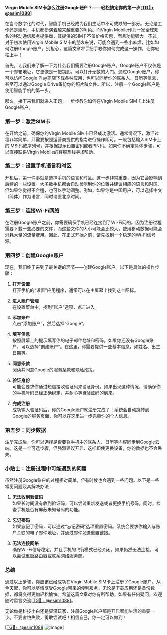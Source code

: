 **Virgin Mobile SIM卡怎么注册Google账户？——轻松搞定你的第一步[[TG💪+ @esim1088](https://t.me/s/esim1088)]**

在当今数字化的时代，智能手机已经成为我们生活中不可或缺的一部分。无论是工作还是娱乐，手机都扮演着越来越重要的角色。而Virgin Mobile作为一家全球知名的移动通信服务提供商，其提供的SIM卡不仅价格实惠，而且功能强大。不过，对于初次使用Virgin Mobile SIM卡的朋友来说，可能会遇到一些小麻烦，比如如何注册Google账户。别担心，这篇文章将手把手教你如何完成这一操作，让你轻松上手！

首先，让我们来了解一下为什么我们需要注册Google账户。Google账户不仅仅是一个邮箱地址，它更像是一把钥匙，可以打开无数的大门。通过Google账户，你可以访问Google Play商店下载各种应用，也可以同步你的联系人、日历等信息，甚至可以通过Google Drive备份你的照片和文件。所以，注册一个Google账户是使用智能手机的第一步。

那么，接下来我们就进入正题，一步步教你如何在Virgin Mobile SIM卡上注册Google账户。

### 第一步：激活SIM卡

在开始之前，确保你的Virgin Mobile SIM卡已经成功激活。通常情况下，激活过程非常简单，只需要按照运营商提供的指南进行操作即可。一般包括输入SIM卡上的IMSI码或序列号，并根据提示设置密码或者PIN码。如果你不确定具体步骤，可以直接联系Virgin Mobile的客服热线寻求帮助。

### 第二步：设置手机语言和时区

开机后，第一件事就是选择手机的语言和时区。这一步非常重要，因为它会影响到后续的一些设置。大多数手机都会自动检测到你的位置并建议相应的语言和时区，但如果你觉得不合适，也可以手动调整。例如，如果你是中国用户，可以选择中文（简体）作为语言，同时设置北京时间。

### 第三步：连接Wi-Fi网络

在注册Google账户之前，你需要确保手机已经连接到了Wi-Fi网络。因为注册过程需要下载一些必要的文件，而这些文件的大小可能会比较大，使用移动数据可能会消耗大量的流量费用。因此，在正式开始之前，请先找到一个稳定的Wi-Fi信号源。

### 第四步：创建Google账户

现在，我们终于来到了最关键的环节——创建Google账户。以下是具体的操作步骤：

1. **打开设置**  
   打开手机的“设置”应用程序，通常可以在主屏幕上找到这个图标。

2. **进入账户管理**  
   在设置菜单中，找到“账户”选项，点击进入。

3. **添加账户**  
   点击“添加账户”，然后选择“Google”。

4. **填写信息**  
   按照屏幕上的提示填写你的电子邮件地址和密码。如果你还没有Google账户，可以选择“创建账户”。在这里，你需要提供一些基本信息，如姓名、出生日期等。

5. **同意条款**  
   阅读并同意Google的服务条款和隐私政策。

6. **验证身份**  
   可能会要求你通过短信接收验证码来验证身份。如果出现这种情况，请确保你的手机号码已经正确绑定，并耐心等待验证码的到来。

7. **完成注册**  
   成功输入验证码后，你的Google账户就注册完成了！系统会自动跳转到Google的服务页面，你可以在这里进一步完善你的个人信息。

### 第五步：同步数据

注册完成后，你可以选择是否要将手机中的联系人、日历等内容同步到Google云端。这是一个可选步骤，但强烈建议开启，这样即使更换设备，你的数据也不会丢失。

### 小贴士：注册过程中可能遇到的问题

虽然注册Google账户的过程相对简单，但有时候也会遇到一些问题。以下是一些常见问题及其解决办法：

1. **无法收到验证码**  
   如果长时间没有收到验证码，可以尝试重新发送或者更换手机号码。同时，检查手机是否有屏蔽未知号码的功能。

2. **忘记密码**  
   如果忘记了密码，可以通过“忘记密码”选项重置密码。系统会要求你输入与账户关联的电子邮件地址，并通过邮件发送重置链接。

3. **无法连接网络**  
   确保Wi-Fi信号稳定，并且手机的飞行模式已经关闭。如果仍然无法连接，可以尝试重启路由器或联系网络服务商。

### 总结

通过以上步骤，你应该已经成功在Virgin Mobile SIM卡上注册了Google账户。从今天起，你可以尽情享受Google带来的便利服务，无论是下载应用还是备份数据，都将变得更加轻松愉快。希望这篇文章对你有所帮助，如果有任何疑问，欢迎随时留言交流[[TG💪+ @esim1088](https://t.me/s/esim1088)]。

无论你是科技小白还是资深玩家，注册Google账户都是开启智能生活的重要一步。不要害怕失败，勇敢尝试吧！相信自己，你一定可以做到！

[[TG💪+ @esim1088](https://t.me/s/esim1088) ![Image](https://i.postimg.cc/4NQfJmqS/Snipaste-2025-05-13-00-14-12.png)]